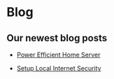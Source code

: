 # Blog

## Our newest blog posts

* [Power Efficient Home Server](https://rp-helpdesk.com/power-efficient-home-server.html)

* [Setup Local Internet Security](https://rp-helpdesk.com/setup-local-internet-security.html)